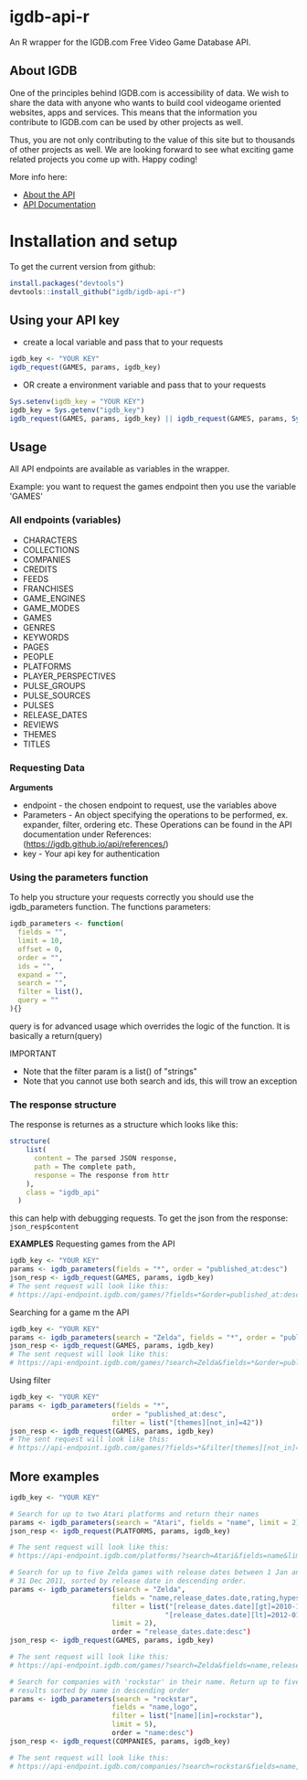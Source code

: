 # igdb-api-r
An R wrapper for the IGDB.com Free Video Game Database API.

## About IGDB
One of the principles behind IGDB.com is accessibility of data. We wish to share the data with anyone who wants to build cool videogame oriented websites, apps and services. This means that the information you contribute to IGDB.com can be used by other projects as well.

Thus, you are not only contributing to the value of this site but to thousands of other projects as well. We are looking forward to see what exciting game related projects you come up with. Happy coding!

More info here:
* [About the API](https://www.igdb.com/api)
* [API Documentation](https://igdb.github.io/api/about/welcome/)

# Installation and setup
To get the current version from github:
``` R
install.packages("devtools")
devtools::install_github("igdb/igdb-api-r")
```

## Using your API key
* create a local variable and pass that to your requests
``` R
igdb_key <- "YOUR KEY"
igdb_request(GAMES, params, igdb_key)
```
* OR create a environment variable and pass that to your requests
``` R
Sys.setenv(igdb_key = "YOUR KEY")
igdb_key = Sys.getenv("igdb_key")
igdb_request(GAMES, params, igdb_key) || igdb_request(GAMES, params, Sys.getenv("igdb_key")
```

## Usage
All API endpoints are available as variables in the wrapper.

Example: you want to request the games endpoint then you use the variable 'GAMES'
### All endpoints (variables)
* CHARACTERS
* COLLECTIONS
* COMPANIES
* CREDITS
* FEEDS
* FRANCHISES
* GAME_ENGINES
* GAME_MODES
* GAMES
* GENRES
* KEYWORDS
* PAGES
* PEOPLE
* PLATFORMS
* PLAYER_PERSPECTIVES
* PULSE_GROUPS
* PULSE_SOURCES
* PULSES
* RELEASE_DATES
* REVIEWS
* THEMES
* TITLES

### Requesting Data
__Arguments__
* endpoint - the chosen endpoint to request, use the variables above
* Parameters - An object specifying the operations to be performed, ex. expander, filter, ordering etc. These Operations can be found in the API documentation under References: (https://igdb.github.io/api/references/)
* key - Your api key for authentication

### Using the parameters function
To help you structure your requests correctly you should use the igdb_parameters function. The functions parameters:
``` R
igdb_parameters <- function(
  fields = "",
  limit = 10,
  offset = 0,
  order = "",
  ids = "",
  expand = "",
  search = "",
  filter = list(),
  query = ""
){}
```
query is for advanced usage which overrides the logic of the function. It is basically a return(query)

IMPORTANT
- Note that the filter param is a list() of "strings"
- Note that you cannot use both search and ids, this will trow an exception

### The response structure
The response is returnes as a structure which looks like this: 
``` R
structure(
    list(
      content = The parsed JSON response,
      path = The complete path,
      response = The response from httr
    ),
    class = "igdb_api"
  )
```
this can help with debugging requests. To get the json from the response: `json_resp$content`


__EXAMPLES__
Requesting games from the API
``` R
igdb_key <- "YOUR KEY"
params <- igdb_parameters(fields = "*", order = "published_at:desc")
json_resp <- igdb_request(GAMES, params, igdb_key)
# The sent request will look like this:
# https://api-endpoint.igdb.com/games/?fields=*&order=published_at:desc 
```
Searching for a game
m the API
``` R
igdb_key <- "YOUR KEY"
params <- igdb_parameters(search = "Zelda", fields = "*", order = "published_at:desc")
json_resp <- igdb_request(GAMES, params, igdb_key)
# The sent request will look like this:
# https://api-endpoint.igdb.com/games/?search=Zelda&fields=*&order=published_at:desc 
```
Using filter

``` R
igdb_key <- "YOUR KEY"
params <- igdb_parameters(fields = "*", 
                         order = "published_at:desc", 
                         filter = list("[themes][not_in]=42"))
json_resp <- igdb_request(GAMES, params, igdb_key)
# The sent request will look like this:
# https://api-endpoint.igdb.com/games/?fields=*&filter[themes][not_in]=42&order=published_at:desc 
```

## More examples
```R
igdb_key <- "YOUR KEY"

# Search for up to two Atari platforms and return their names
params <- igdb_parameters(search = "Atari", fields = "name", limit = 2))
json_resp <- igdb_request(PLATFORMS, params, igdb_key)

# The sent request will look like this:
# https://api-endpoint.igdb.com/platforms/?search=Atari&fields=name&limit=2 

# Search for up to five Zelda games with release dates between 1 Jan and
# 31 Dec 2011, sorted by release date in descending order.
params <- igdb_parameters(search = "Zelda", 
                         fields = "name,release_dates.date,rating,hypes,cover", 
                         filter = list("[release_dates.date][gt]=2010-12-31", 
                                      "[release_dates.date][lt]=2012-01-01"),
                         limit = 2),
                         order = "release_dates.date:desc")
json_resp <- igdb_request(GAMES, params, igdb_key)

# The sent request will look like this:
# https://api-endpoint.igdb.com/games/?search=Zelda&fields=name,release_dates.date,rating,hypes,cover&filter[release_dates.date][gt]=2010-12-31&filter[release_dates.date][lt]=2012-01-01&limit=5&order=release_dates.date:desc 

# Search for companies with 'rockstar' in their name. Return up to five
# results sorted by name in descending order
params <- igdb_parameters(search = "rockstar", 
                         fields = "name,logo", 
                         filter = list("[name][in]=rockstar"),
                         limit = 5),
                         order = "name:desc")
json_resp <- igdb_request(COMPANIES, params, igdb_key)

# The sent request will look like this:
# https://api-endpoint.igdb.com/companies/?search=rockstar&fields=name,logo&filter[name][in]=rockstar&limit=5&offset=0&order=name:desc

```
